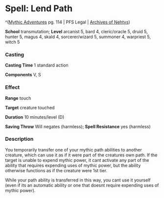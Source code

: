 # Spell: Lend Path

^([Mythic Adventures][ss-lend-path] pg. 114 | PFS Legal | [Archives of Nehtys][sn-lend-path])

**School** transmutation; **Level** arcanist 5, bard 4, cleric/oracle 5, druid 5, hunter 5, magus 4, skald 4, sorcerer/wizard 5, summoner 4, warpriest 5, witch 5

### Casting

**Casting Time** 1 standard action  

**Components** V, S

### Effect

**Range** touch  

**Target** creature touched  

**Duration** 10 minutes/level (D)  

**Saving Throw** Will negates (harmless); **Spell Resistance** yes (harmless)

### Description

You temporarily transfer one of your mythic path abilities to another creature, which can use it as if it were part of the creatures own path. If the target is unable to expend mythic power, it cant activate any part of the ability that requires expending uses of mythic power, but the ability otherwise functions as if the creature were 1st tier.  

While your path ability is transferred in this way, you cant use it yourself (even if its an automatic ability or one that doesnt require expending uses of mythic power).

[ss-lend-path]: http://paizo.com/products/btpy8ywe
[sn-lend-path]: http://www.archivesofnethys.com/SpellDisplay.aspx?ItemName=Lend%20Path